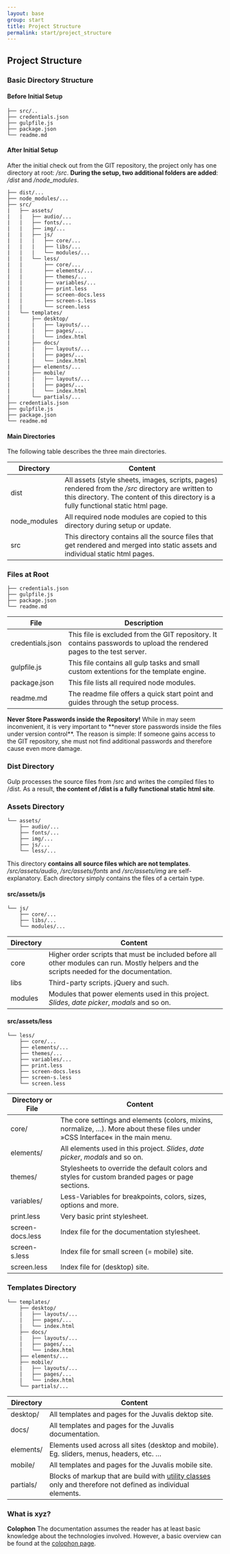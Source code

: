 ```yaml
---
layout: base
group: start
title: Project Structure
permalink: start/project_structure
---
```


## Project Structure

### Basic Directory Structure

#### Before Initial Setup

```
├── src/..
├── credentials.json
├── gulpfile.js
├── package.json
└── readme.md
```

#### After Initial Setup
After the initial check out from the GIT repository, the project only has one directory at root: */src*. **During the setup, two additional folders are added**: */dist* and */node_modules*.

```
├── dist/...
├── node_modules/...
├── src/
|   ├── assets/
|   |   ├── audio/...
|   |   ├── fonts/...
|   |   ├── img/...
|   |   ├── js/
|   |   |   ├── core/...
|   |   |   ├── libs/...
|   |   |   └── modules/...
|   |   └── less/
|   |       ├── core/...
|   |       ├── elements/...
|   |       ├── themes/...
|   |       ├── variables/...
|   |       ├── print.less
|   |       ├── screen-docs.less
|   |       ├── screen-s.less
|   |       └── screen.less
|   └── templates/
|       ├── desktop/
|       |   ├── layouts/...
|       |   ├── pages/...
|       |   └── index.html
|       ├── docs/
|       |   ├── layouts/...
|       |   ├── pages/...
|       |   └── index.html
|       ├── elements/...
|       ├── mobile/
|       |   ├── layouts/...
|       |   ├── pages/...
|       |   └── index.html
|       └── partials/...
├── credentials.json
├── gulpfile.js
├── package.json
└── readme.md
```

#### Main Directories
The following table describes the three main directories.

| Directory    | Content                                                                                                                                                                                   |
| -            | -                                                                                                                                                                                         |
| dist         | All assets (style sheets, images, scripts, pages) rendered from the */src* directory are written to this directory. The content of this directory is a fully functional static html page. |
| node_modules | All required node modules are copied to this directory during setup or update.                                                                                                            |
| src          | This directory contains all the source files that get rendered and merged into static assets and individual static html pages.                                                            |

### Files at Root

```
├── credentials.json
├── gulpfile.js
├── package.json
└── readme.md
```

| File             | Description                                                                                                           |
| -                | -                                                                                                                     |
| credentials.json | This file is excluded from the GIT repository. It contains passwords to upload the rendered pages to the test server. |
| gulpfile.js      | This file contains all gulp tasks and small custom extentions for the template engine.                                |
| package.json     | This file lists all required node modules.                                                                            |
| readme.md        | The readme file offers a quick start point and guides through the setup process.                                      |

<p class="hint hint--error"><b>Never Store Passwords inside the Repository!</b> While in may seem inconvenient, it is very important to **never store passwords inside the files under version control**. The reason is simple: If someone gains access to the GIT repository, she must not find additional passwords and therefore cause even more damage.</p>

### Dist Directory
Gulp processes the source files from /src and writes the compiled files to /dist. As a result, **the content of /dist is a fully functional static html site**.

### Assets Directory

```
└── assets/
    ├── audio/...
    ├── fonts/...
    ├── img/...
    ├── js/...
    └── less/...
```

This directory **contains all source files which are not templates**. */src/assets/audio*, */src/assets/fonts* and */src/assets/img* are self-explanatory. Each directory simply contains the files of a certain type.

#### src/assets/js

```
└── js/
    ├── core/...
    ├── libs/...
    └── modules/...
```

| Directory | Content                                                                                                                                   |
| -         | -                                                                                                                                         |
| core      | Higher order scripts that must be included before all other modules can run. Mostly helpers and the scripts needed for the documentation. |
| libs      | Third-party scripts. jQuery and such.                                                                                                     |
| modules   | Modules that power elements used in this project. *Slides*, *date picker*, *modals* and so on.                                            |

#### src/assets/less

```
└── less/
    ├── core/...
    ├── elements/...
    ├── themes/...
    ├── variables/...
    ├── print.less
    ├── screen-docs.less
    ├── screen-s.less
    └── screen.less
```

| Directory or File | Content                                                                                                                       |
| -                 | -                                                                                                                             |
| core/             | The core settings and elements (colors, mixins, normalize, …). More about these files under »CSS Interface« in the main menu. |
| elements/         | All elements used in this project. *Slides*, *date picker*, *modals* and so on.                                               |
| themes/           | Stylesheets to override the default colors and styles for custom branded pages or page sections.                              |
| variables/        | Less-Variables for breakpoints, colors, sizes, options and more.                                                              |
| print.less        | Very basic print stylesheet.                                                                                                  |
| screen-docs.less  | Index file for the documentation stylesheet.                                                                                  |
| screen-s.less     | Index file for small screen (= mobile) site.                                                                                  |
| screen.less       | Index file for (desktop) site.                                                                                                |

### Templates Directory

```
└── templates/
    ├── desktop/
    |   ├── layouts/...
    |   ├── pages/...
    |   └── index.html
    ├── docs/
    |   ├── layouts/...
    |   ├── pages/...
    |   └── index.html
    ├── elements/...
    ├── mobile/
    |   ├── layouts/...
    |   ├── pages/...
    |   └── index.html
    └── partials/...
```

| Directory | Content                                                                                                                                                |
| -         | -                                                                                                                                                      |
| desktop/  | All templates and pages for the Juvalis dektop site.                                                                                                   |
| docs/     | All templates and pages for the Juvalis documentation.                                                                                                 |
| elements/ | Elements used across all sites (desktop and mobile). Eg. sliders, menus, headers, etc. …                                                               |
| mobile/   | All templates and pages for the Juvalis mobile site.                                                                                                   |
| partials/ | Blocks of markup that are build with [utility classes](/pages/css_interface/utilities.html) only and therefore not defined as individual elements. |

### What is xyz?

<p class="hint"><b>Colophon</b> The documentation assumes the reader has at least basic knowledge about the technologies involved. However, a basic overview can be found at the <a href="pages/introduction/colophon.html">colophon page</a>.</p>